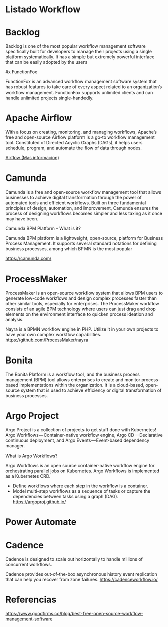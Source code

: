 # Listado Workflow

# Backlog

Backlog is one of the most popular workflow management software specifically built for developers to manage their projects using a single platform systematically. It has a simple but extremely powerful interface that can be easily adopted by the users


#x FunctionFox

FunctionFox is an advanced workflow management software system that has robust features to take care of every aspect related to an organization’s workflow management. FunctionFox supports unlimited clients and can handle unlimited projects single-handedly.

# Apache Airflow

With a focus on creating, monitoring, and managing workflows, Apache’s free and open-source Airflow platform is a go-to workflow management tool. Constituted of Directed Acyclic Graphs (DAGs), it helps users schedule, program, and automate the flow of data through nodes.

[Airflow (Mas informacion)](data/Airflow.md)

# Camunda

Camunda is a free and open-source workflow management tool that allows businesses to achieve digital transformation through the power of automated tools and efficient workflows. Built on three fundamental principles of design, automation, and improvement, Camunda ensures the process of designing workflows becomes simpler and less taxing as it once may have been. 


Camunda BPM Platform – What is it?

Camunda BPM platform is a lightweight, open-source, platform for Business Process Management. It supports several standard notations for defining business processes, among which BPMN is the most popular


https://camunda.com/


# ProcessMaker

ProcessMaker is an open-source workflow system that allows BPM users to generate low-code workflows and design complex processes faster than other similar tools, especially for enterprises. The ProcessMaker workflow consists of an agile BPM technology where users can just drag and drop elements on the environment interface to quicken process ideation and analysis.

Nayra is a BPMN workflow engine in PHP. Utilize it in your own projects to have your own complex workflow capabilities. 
https://github.com/ProcessMaker/nayra

# Bonita 

The Bonita Platform is a workflow tool, and the business process management (BPM) tool allows enterprises to create and monitor process-based implementations within the organization. It is a cloud-based, open-source system that is used to achieve efficiency or digital transformation of business processes.


# Argo Project


Argo Project is a collection of projects to get stuff done with Kubernetes! Argo Workflows — Container-native workflow engine, Argo CD — Declarative continuous deployment, and Argo Events — Event-based dependency manager.


What is Argo Workflows?

Argo Workflows is an open source container-native workflow engine for orchestrating parallel jobs on Kubernetes. Argo Workflows is implemented as a Kubernetes CRD.

- Define workflows where each step in the workflow is a container.
- Model multi-step workflows as a sequence of tasks or capture the dependencies between tasks using a graph (DAG).
https://argoproj.github.io/


# Power Automate


# Cadence

Cadence is designed to scale out horizontally to handle millions of concurrent workflows.

Cadence provides out-of-the-box asynchronous history event replication that can help you recover from zone failures.
https://cadenceworkflow.io/

# Referencias
https://www.goodfirms.co/blog/best-free-open-source-workflow-management-software
